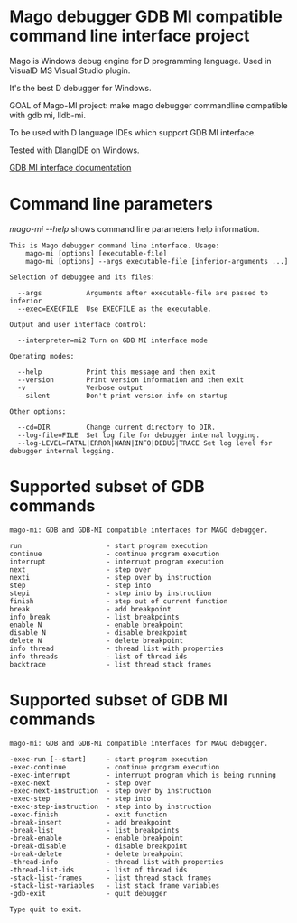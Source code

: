 Mago debugger GDB MI compatible command line interface project
==============================================================


Mago is Windows debug engine for D programming language. Used in VisualD MS Visual Studio plugin.

It's the best D debugger for Windows.

GOAL of Mago-MI project: make mago debugger commandline compatible with gdb mi, lldb-mi.

To be used with D language IDEs which support GDB MI interface.

Tested with DlangIDE on Windows.


[GDB MI interface documentation](https://sourceware.org/gdb/onlinedocs/gdb/GDB_002fMI.html)


Command line parameters
=======================

*mago-mi --help* shows command line parameters help information.


	This is Mago debugger command line interface. Usage:
	    mago-mi [options] [executable-file]
	    mago-mi [options] --args executable-file [inferior-arguments ...]
	
	Selection of debuggee and its files:
	
	  --args           Arguments after executable-file are passed to inferior
	  --exec=EXECFILE  Use EXECFILE as the executable.
	
	Output and user interface control:
	
	  --interpreter=mi2 Turn on GDB MI interface mode
	
	Operating modes:
	
	  --help           Print this message and then exit
	  --version        Print version information and then exit
	  -v               Verbose output
	  --silent         Don't print version info on startup
	
	Other options:
	
	  --cd=DIR         Change current directory to DIR.
	  --log-file=FILE  Set log file for debugger internal logging.
	  --log-LEVEL=FATAL|ERROR|WARN|INFO|DEBUG|TRACE Set log level for debugger internal logging.



Supported subset of GDB commands
================================

	mago-mi: GDB and GDB-MI compatible interfaces for MAGO debugger.
	
	run                     - start program execution
	continue                - continue program execution
	interrupt               - interrupt program execution
	next                    - step over
	nexti                   - step over by instruction
	step                    - step into
	stepi                   - step into by instruction
	finish                  - step out of current function
	break                   - add breakpoint
	info break              - list breakpoints
	enable N                - enable breakpoint
	disable N               - disable breakpoint
	delete N                - delete breakpoint
	info thread             - thread list with properties
	info threads            - list of thread ids
	backtrace               - list thread stack frames


Supported subset of GDB MI commands
===================================

	mago-mi: GDB and GDB-MI compatible interfaces for MAGO debugger.
	
	-exec-run [--start]     - start program execution
	-exec-continue          - continue program execution
	-exec-interrupt         - interrupt program which is being running
	-exec-next              - step over
	-exec-next-instruction  - step over by instruction
	-exec-step              - step into
	-exec-step-instruction  - step into by instruction
	-exec-finish            - exit function
	-break-insert           - add breakpoint
	-break-list             - list breakpoints
	-break-enable           - enable breakpoint
	-break-disable          - disable breakpoint
	-break-delete           - delete breakpoint
	-thread-info            - thread list with properties
	-thread-list-ids        - list of thread ids
	-stack-list-frames      - list thread stack frames
	-stack-list-variables   - list stack frame variables
	-gdb-exit               - quit debugger
	
	Type quit to exit.


